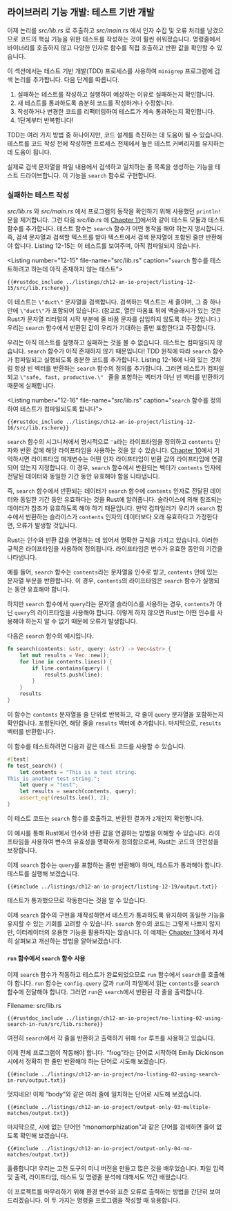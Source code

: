 ## 라이브러리 기능 개발: 테스트 기반 개발

이제 논리를 *src/lib.rs* 로 추출하고 *src/main.rs* 에서 인자 수집 및 오류 처리를 남겼으므로 코드의 핵심 기능을 위한 테스트를 작성하는 것이 훨씬 쉬워졌습니다. 명령줄에서 바이너리를 호출하지 않고 다양한 인자로 함수를 직접 호출하고 반환 값을 확인할 수 있습니다.

이 섹션에서는 테스트 기반 개발(TDD) 프로세스를 사용하여 `minigrep` 프로그램에 검색 논리를 추가합니다. 다음 단계를 따릅니다.

1. 실패하는 테스트를 작성하고 실행하여 예상하는 이유로 실패하는지 확인합니다.
2. 새 테스트를 통과하도록 충분히 코드를 작성하거나 수정합니다.
3. 작성하거나 변경한 코드를 리팩터링하여 테스트가 계속 통과하는지 확인합니다.
4. 1단계부터 반복합니다!

TDD는 여러 가지 방법 중 하나이지만, 코드 설계를 촉진하는 데 도움이 될 수 있습니다. 테스트를 코드 작성 전에 작성하면 프로세스 전체에서 높은 테스트 커버리지를 유지하는 데 도움이 됩니다.

실제로 검색 문자열을 파일 내용에서 검색하고 일치하는 줄 목록을 생성하는 기능을 테스트 드라이브합니다. 이 기능을 `search` 함수로 구현합니다.

### 실패하는 테스트 작성

*src/lib.rs* 와 *src/main.rs* 에서 프로그램의 동작을 확인하기 위해 사용했던 `println!` 문을 제거합니다. 그런 다음 *src/lib.rs* 에 [Chapter 11][ch11-anatomy]<!-- ignore -->에서와 같이 테스트 모듈과 테스트 함수를 추가합니다. 테스트 함수는 `search` 함수가 어떤 동작을 해야 하는지 명시합니다. 즉, 검색 문자열과 검색할 텍스트를 받아 텍스트에서 검색 문자열이 포함된 줄만 반환해야 합니다. Listing 12-15는 이 테스트를 보여주며, 아직 컴파일되지 않습니다.

<Listing number=\"12-15\" file-name=\"src/lib.rs\" caption=\"`search` 함수를 테스트하려고 하는데 아직 존재하지 않는 테스트\">

```rust,ignore,does_not_compile
{{#rustdoc_include ../listings/ch12-an-io-project/listing-12-15/src/lib.rs:here}}
```

</Listing>

이 테스트는 `\"duct\"` 문자열을 검색합니다. 검색하는 텍스트는 세 줄이며, 그 중 하나만에 `\"duct\"`가 포함되어 있습니다. (참고로, 열린 따옴표 뒤에 백슬래시가 있는 것은 Rust가 문자열 리터럴의 시작 부분에 줄 바꿈 문자를 삽입하지 않도록 하는 것입니다.) 우리는 `search` 함수에서 반환된 값이 우리가 기대하는 줄만 포함한다고 주장합니다.

우리는 아직 테스트를 실행하고 실패하는 것을 볼 수 없습니다. 테스트는 컴파일되지 않습니다. `search` 함수가 아직 존재하지 않기 때문입니다! TDD 원칙에 따라 `search` 함수가 컴파일되고 실행되도록 충분한 코드를 추가합니다. Listing 12-16에 나와 있는 것처럼 항상 빈 벡터를 반환하는 `search` 함수의 정의를 추가합니다. 그러면 테스트가 컴파일되고 `\"safe,
fast, productive.\" ` 줄을 포함하는 벡터가 아닌 빈 벡터를 반환하기 때문에 실패합니다.

<Listing number=\"12-16\" file-name=\"src/lib.rs\" caption=\"`search` 함수를 정의하여 테스트가 컴파일되도록 합니다\">

```rust,noplayground
{{#rustdoc_include ../listings/ch12-an-io-project/listing-12-16/src/lib.rs:here}}
```

</Listing>

`search` 함수의 시그니처에서 명시적으로 `'a`라는 라이프타임을 정의하고 `contents` 인자와 반환 값에 해당 라이프타임을 사용하는 것을 알 수 있습니다. [Chapter 10][ch10-lifetimes]<!-- ignore -->에서 기억하시면 라이프타임 매개변수는 어떤 인자 라이프타임이 반환 값의 라이프타임에 연결되어 있는지 지정합니다. 이 경우, `search` 함수에서 반환되는 벡터가 `contents` 인자에 전달된 데이터와 동일한 기간 동안 유효해야 함을 나타냅니다.

즉, `search` 함수에서 반환되는 데이터가 `search` 함수에 `contents` 인자로 전달된 데이터와 동일한 기간 동안 유효하다는 것을 Rust에 알려줍니다. 슬라이스에 의해 참조되는 데이터가 참조가 유효하도록 해야 하기 때문입니다. 만약 컴파일러가 우리가 `search` 함수에서 반환하는 슬라이스가 `contents` 인자의 데이터보다 오래 유효하다고 가정한다면, 오류가 발생할 것입니다.

Rust는 인수와 반환 값을 연결하는 데 있어서 명확한 규칙을 가지고 있습니다. 이러한 규칙은 라이프타임을 사용하여 정의됩니다. 라이프타임은 변수가 유효한 동안의 기간을 나타냅니다.

예를 들어, `search` 함수는 `contents`라는 문자열을 인수로 받고, `contents` 안에 있는 문자열 부분을 반환합니다. 이 경우, `contents`의 라이프타임은 `search` 함수가 실행되는 동안 유효해야 합니다.

하지만 `search` 함수에서 `query`라는 문자열 슬라이스를 사용하는 경우, `contents`가 아닌 `query`의 라이프타임을 사용해야 합니다. 이렇게 하지 않으면 Rust는 어떤 인수를 사용해야 하는지 알 수 없기 때문에 오류가 발생합니다.

다음은 `search` 함수의 예시입니다.

```rust
fn search(contents: &str, query: &str) -> Vec<&str> {
    let mut results = Vec::new();
    for line in contents.lines() {
        if line.contains(query) {
            results.push(line);
        }
    }
    results
}
```

이 함수는 `contents` 문자열을 줄 단위로 반복하고, 각 줄이 `query` 문자열을 포함하는지 확인합니다. 포함된다면, 해당 줄을 `results` 벡터에 추가합니다. 마지막으로, `results` 벡터를 반환합니다.

이 함수를 테스트하려면 다음과 같은 테스트 코드를 사용할 수 있습니다.

```rust
#[test]
fn test_search() {
    let contents = "This is a test string.
This is another test string.";
    let query = "test";
    let results = search(contents, query);
    assert_eq!(results.len(), 2);
}
```

이 테스트 코드는 `search` 함수를 호출하고, 반환된 결과가 `2`개인지 확인합니다.

이 예시를 통해 Rust에서 인수와 반환 값을 연결하는 방법을 이해할 수 있습니다. 라이프타임을 사용하여 변수의 유효성을 명확하게 정의함으로써, Rust는 코드의 안전성을 보장합니다.


이제 `search` 함수는 `query`를 포함하는 줄만 반환해야 하며, 테스트가 통과해야 합니다. 테스트를 실행해 보겠습니다.

```console
{{#include ../listings/ch12-an-io-project/listing-12-19/output.txt}}
```

테스트가 통과했으므로 작동한다는 것을 알 수 있습니다.

이제 `search` 함수의 구현을 재작성하면서 테스트가 통과하도록 유지하여 동일한 기능을 유지할 수 있는 기회를 고려할 수 있습니다. `search` 함수의 코드는 그렇게 나쁘지 않지만, 이터레이터의 유용한 기능을 활용하지는 않습니다. 이 예제는 [Chapter 13][ch13-iterators]<!-- ignore -->에서 자세히 살펴보고 개선하는 방법을 알아보겠습니다.

#### `run` 함수에서 `search` 함수 사용

이제 `search` 함수가 작동하고 테스트가 완료되었으므로 `run` 함수에서 `search`를 호출해야 합니다. `run` 함수는 `config.query` 값과 `run`이 파일에서 읽는 `contents`를 `search` 함수에 전달해야 합니다. 그러면 `run`은 `search`에서 반환된 각 줄을 출력합니다.

Filename: src/lib.rs

```rust,ignore
{{#rustdoc_include ../listings/ch12-an-io-project/no-listing-02-using-search-in-run/src/lib.rs:here}}
```

여전히 `search`에서 각 줄을 반환하고 출력하기 위해 `for` 루프를 사용하고 있습니다.

이제 전체 프로그램이 작동해야 합니다. “frog”라는 단어로 시작하여 Emily Dickinson 시에서 정확히 한 줄만 반환해야 하는 단어로 시도해 보겠습니다.

```console
{{#include ../listings/ch12-an-io-project/no-listing-02-using-search-in-run/output.txt}}
```

멋지네요! 이제 “body”와 같은 여러 줄에 일치하는 단어로 시도해 보겠습니다.

```console
{{#include ../listings/ch12-an-io-project/output-only-03-multiple-matches/output.txt}}
```

마지막으로, 시에 없는 단어인 “monomorphization”과 같은 단어를 검색하면 줄이 없도록 확인해 보겠습니다.

```console
{{#include ../listings/ch12-an-io-project/output-only-04-no-matches/output.txt}}
```

훌륭합니다! 우리는 고전 도구의 미니 버전을 만들고 많은 것을 배우었습니다. 파일 입력 및 출력, 라이프타임, 테스트 및 명령줄 분석에 대해서도 약간 배웠습니다.

이 프로젝트를 마무리하기 위해 환경 변수와 표준 오류로 출력하는 방법을 간단히 보여드리겠습니다. 이 두 가지는 명령줄 프로그램을 작성할 때 유용합니다.

[validating-references-with-lifetimes]:
ch10-03-lifetime-syntax.html#validating-references-with-lifetimes
[ch11-anatomy]: ch11-01-writing-tests.html#the-anatomy-of-a-test-function
[ch10-lifetimes]: ch10-03-lifetime-syntax.html
[ch3-iter]: ch03-05-control-flow.html#looping-through-a-collection-with-for
[ch13-iterators]: ch13-02-iterators.html
